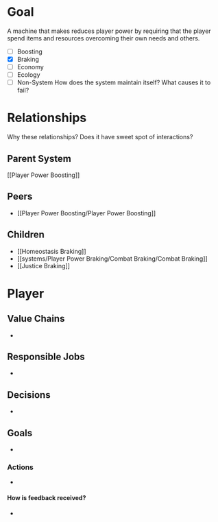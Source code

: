 # Goal
A machine that makes reduces player power by requiring that the player spend items and resources overcoming their own needs and others.
- [ ] Boosting
- [x] Braking
- [ ] Economy
- [ ] Ecology
- [ ] Non-System
How does the system maintain itself? What causes it to fail?
# Relationships
Why these relationships?
Does it have sweet spot of interactions?
## Parent System
[[Player Power Boosting]]
## Peers
- [[Player Power Boosting/Player Power Boosting]]
## Children
- [[Homeostasis Braking]]
- [[systems/Player Power Braking/Combat Braking/Combat Braking]]
- [[Justice Braking]]
# Player
## Value Chains
- 
## Responsible Jobs
- 
## Decisions
- 
## Goals
- 
### Actions
- 
#### How is feedback received?
- 

